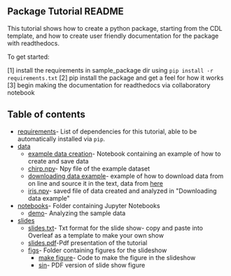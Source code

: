 ## Package Tutorial README 

This tutorial shows how to create a python package, starting from the CDL template, and how to create user friendly documentation for the package with readthedocs.

To get started:

[1] install the requirements in sample_package dir using `pip install -r requirements.txt` 
[2] pip install the package and get a feel for how it works
[3] begin making the documentation for readthedocs via collaboratory notebook


## Table of contents

- [requirements](https://github.com/ContextLab/Tutorials/blob/master/Tutorial%20Template/requirements.txt)- List of dependencies for this tutorial, able to be automatically installed via `pip`.
- [data](https://github.com/ContextLab/Tutorials/tree/master/Tutorial%20Template/Data) 
   - [example data creation](https://github.com/ContextLab/Tutorials/blob/master/Tutorial%20Template/Data/Example_Data_Creation.ipynb)- Notebook containing an example of how to create and save data
  - [chirp.npy](https://github.com/ContextLab/Tutorials/blob/master/Tutorial%20Template/Data/chirp.npy)- Npy file of the example dataset  
  - [downloading data example](https://github.com/ContextLab/CDL-tutorials/blob/master/tutorial_template/data/downloading_data_example.ipynb)- example of how to download data from on line and source it in the text, data from [here](http://scikit-learn.org/stable/modules/generated/sklearn.datasets.load_iris.html#sklearn.datasets.load_iris)
  - [iris.npy](https://github.com/ContextLab/CDL-tutorials/blob/master/tutorial_template/data/iris.npy)- saved file of data created and analyzed in "Downloading data example"
- [notebooks](https://github.com/ContextLab/Tutorials/tree/master/Tutorial%20Template/Notebooks)- Folder containing Jupyter Notebooks
  - [demo](https://github.com/ContextLab/Tutorials/blob/master/Tutorial%20Template/Notebooks/Demo.ipynb)- Analyzing the sample data
- [slides](https://github.com/ContextLab/Tutorials/tree/master/Tutorial%20Template/Slides)
  - [slides.txt](https://github.com/ContextLab/Tutorials/blob/master/Tutorial%20Template/Slides/Source.tex)- Txt format for the slide show- copy and paste into Overleaf as a template to make your own show 
  - [slides.pdf](https://github.com/ContextLab/Tutorials/blob/master/Tutorial%20Template/Slides/template%20slideshow.pdf)-Pdf presentation of the tutorial
  - [figs](https://github.com/ContextLab/Tutorials/tree/master/Tutorial%20Template/Slides/figs)- Folder containing figures for the slideshow 
    - [make figure](https://github.com/ContextLab/Tutorials/blob/master/Tutorial%20Template/Slides/figs/make_figure.ipynb)- Code to make the figure in the slideshow
    - [sin](https://github.com/ContextLab/Tutorials/blob/master/Tutorial%20Template/Slides/figs/sin.pdf)- PDF version of slide show figure 
